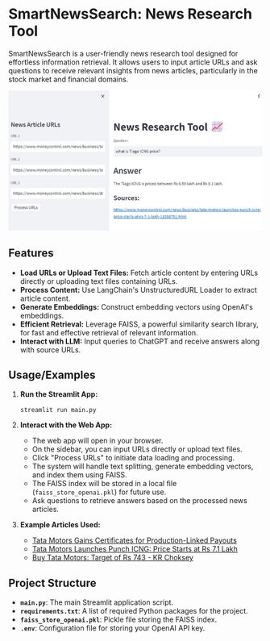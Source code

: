 # SmartNewsSearch: News Research Tool

SmartNewsSearch is a user-friendly news research tool designed for effortless information retrieval. It allows users to input article URLs and ask questions to receive relevant insights from news articles, particularly in the stock market and financial domains.

![](newsResearchtool.jpg)

## Features

- **Load URLs or Upload Text Files:** Fetch article content by entering URLs directly or uploading text files containing URLs.
- **Process Content:** Use LangChain's UnstructuredURL Loader to extract article content.
- **Generate Embeddings:** Construct embedding vectors using OpenAI's embeddings.
- **Efficient Retrieval:** Leverage FAISS, a powerful similarity search library, for fast and effective retrieval of relevant information.
- **Interact with LLM:** Input queries to ChatGPT and receive answers along with source URLs.


## Usage/Examples

1. **Run the Streamlit App:**

    ```
    streamlit run main.py
    ```

2. **Interact with the Web App:**
    - The web app will open in your browser.
    - On the sidebar, you can input URLs directly or upload text files.
    - Click "Process URLs" to initiate data loading and processing.
    - The system will handle text splitting, generate embedding vectors, and index them using FAISS.
    - The FAISS index will be stored in a local file (`faiss_store_openai.pkl`) for future use.
    - Ask questions to retrieve answers based on the processed news articles.

3. **Example Articles Used:**
    - [Tata Motors Gains Certificates for Production-Linked Payouts](https://www.moneycontrol.com/news/business/tata-motors-mahindra-gain-certificates-for-production-linked-payouts-11281691.html)
    - [Tata Motors Launches Punch ICNG: Price Starts at Rs 7.1 Lakh](https://www.moneycontrol.com/news/business/tata-motors-launches-punch-icng-price-starts-at-rs-7-1-lakh-11098751.html)
    - [Buy Tata Motors: Target of Rs 743 - KR Choksey](https://www.moneycontrol.com/news/business/stocks/buy-tata-motors-target-of-rs-743-kr-choksey-11080811.html)

## Project Structure

- **`main.py`**: The main Streamlit application script.
- **`requirements.txt`**: A list of required Python packages for the project.
- **`faiss_store_openai.pkl`**: Pickle file storing the FAISS index.
- **`.env`**: Configuration file for storing your OpenAI API key.
